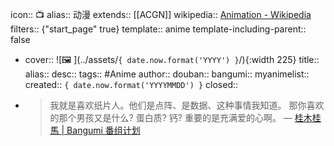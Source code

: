 icon:: 📺
alias:: 动漫
extends:: [[ACGN]] 
wikipedia:: [Animation - Wikipedia](https://en.wikipedia.org/wiki/Animation)
filters:: {"start_page" true}
template:: anime
template-including-parent:: false

  - cover:: ![🖼 ](../assets/``{ date.now.format('YYYY') }``/){:width 225}
    title:: 
    alias:: 
    desc:: 
    tags:: #Anime
    author:: 
    douban:: 
    bangumi:: 
    myanimelist:: 
    created:: ``{ date.now.format('YYYYMMDD') }``
    closed::
- > 我就是喜欢纸片人。他们是点阵、是数据、这种事情我知道。
  那你喜欢的那个男孩又是什么? 蛋白质? 钙?
  重要的是充满爱的心啊。
  — [桂木桂馬 | Bangumi 番组计划](https://bgm.tv/character/780)
